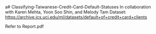 a# Classifying-Taiwanese-Credit-Card-Default-Statuses
In collaboration with Karen Mehta, Yoon Soo Shin, and Melody Tam
Dataset: https://archive.ics.uci.edu/ml/datasets/default+of+credit+card+clients

Refer to Report.pdf
